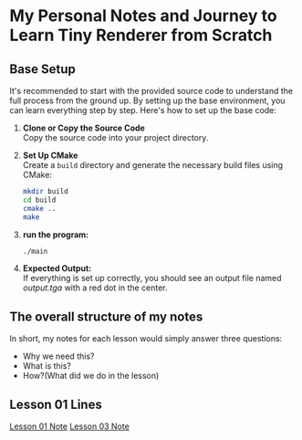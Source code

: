 # My Personal Notes and Journey to Learn Tiny Renderer from Scratch

## Base Setup

It's recommended to start with the provided source code to understand the full process from the ground up. By setting up the base environment, you can learn everything step by step. Here's how to set up the base code:

1. **Clone or Copy the Source Code**  
   Copy the source code into your project directory.

2. **Set Up CMake**  
   Create a `build` directory and generate the necessary build files using CMake:
   ```bash
   mkdir build
   cd build
   cmake ..
   make
   ```
3. **run the program:**  
   ```bash
   ./main
   ```
4. **Expected Output:**   
   If everything is set up correctly, you should see an output file named *output.tga* with a red dot in the center.

## The overall structure of my notes
In short, my notes for each lesson would simply answer three questions:
   - Why we need this?
   - What is this?
   - How?(What did we do in the lesson)

## Lesson 01 Lines
[Lesson 01 Note](./01line/Lesson1.md)
[Lesson 03 Note](./03zbuffer/Lesson3.md)
   

